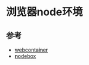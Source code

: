 # 浏览器node环境

## 参考

- [webcontainer](https://webcontainers.io/)
- [nodebox](https://codesandbox.io/blog/announcing-sandpack-2)
